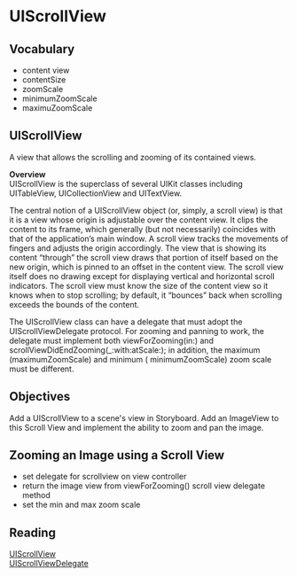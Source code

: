 # UIScrollView 

## Vocabulary 

- content view
- contentSize 
- zoomScale 
- minimumZoomScale 
- maximuZoomScale

## UIScrollView 

A view that allows the scrolling and zooming of its contained views.

**Overview**   
UIScrollView is the superclass of several UIKit classes including UITableView, UICollectionView and UITextView.

The central notion of a UIScrollView object (or, simply, a scroll view) is that it is a view whose origin is adjustable over the content view. It clips the content to its frame, which generally (but not necessarily) coincides with that of the application’s main window. A scroll view tracks the movements of fingers and adjusts the origin accordingly. The view that is showing its content “through” the scroll view draws that portion of itself based on the new origin, which is pinned to an offset in the content view. The scroll view itself does no drawing except for displaying vertical and horizontal scroll indicators. The scroll view must know the size of the content view so it knows when to stop scrolling; by default, it “bounces” back when scrolling exceeds the bounds of the content.

The UIScrollView class can have a delegate that must adopt the UIScrollViewDelegate protocol. For zooming and panning to work, the delegate must implement both viewForZooming(in:) and scrollViewDidEndZooming(_:with:atScale:); in addition, the maximum (maximumZoomScale) and minimum ( minimumZoomScale) zoom scale must be different.

## Objectives 

Add a UIScrollView to a scene's view in Storyboard. Add an ImageView to this Scroll View and implement the ability to zoom and pan the image. 


## Zooming an Image using a Scroll View

- set delegate for scrollview on view controller 
- return the image view from viewForZooming() scroll view delegate method
- set the min and max zoom scale 

## Reading 

[UIScrollView](https://developer.apple.com/documentation/uikit/uiscrollview)          
[UIScrollViewDelegate](https://developer.apple.com/documentation/uikit/uiscrollviewdelegate)   

